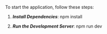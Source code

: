 
To start the application, follow these steps:

1. ***Install Dependencies***:
npm install

2. ***Run the Development Server***:
npm run dev
